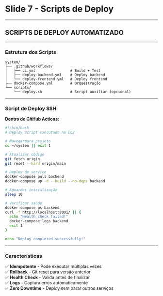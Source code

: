 # Slide 7 - Scripts de Deploy

---

## SCRIPTS DE DEPLOY AUTOMATIZADO

---

### Estrutura dos Scripts

```
system/
├── .github/workflows/
│   ├── ci.yml                # Build + Test
│   ├── deploy-backend.yml    # Deploy backend
│   └── deploy-frontend.yml   # Deploy frontend
├── docker-compose.yml        # Orquestração
└── scripts/
    └── deploy.sh             # Script auxiliar (opcional)
```

---

### Script de Deploy SSH

**Dentro do GitHub Actions:**

```bash
#!/bin/bash
# Deploy script executado no EC2

# Navegarpara projeto
cd ~/system || exit 1

# Atualizar código
git fetch origin
git reset --hard origin/main

# Deploy do serviço
docker-compose pull backend
docker-compose up -d --build --no-deps backend

# Aguardar inicialização
sleep 10

# Verificar saúde
docker-compose ps backend
curl -f http://localhost:8001/ || {
  echo "Health check failed!"
  docker-compose logs backend
  exit 1
}

echo "Deploy completed successfully!"
```

---

### Características

✅ **Idempotente** - Pode executar múltiplas vezes  
✅ **Rollback** - Git reset para versão anterior  
✅ **Health Check** - Valida antes de finalizar  
✅ **Logs** - Captura erros automaticamente  
✅ **Zero Downtime** - Deploy sem parar outros serviços


